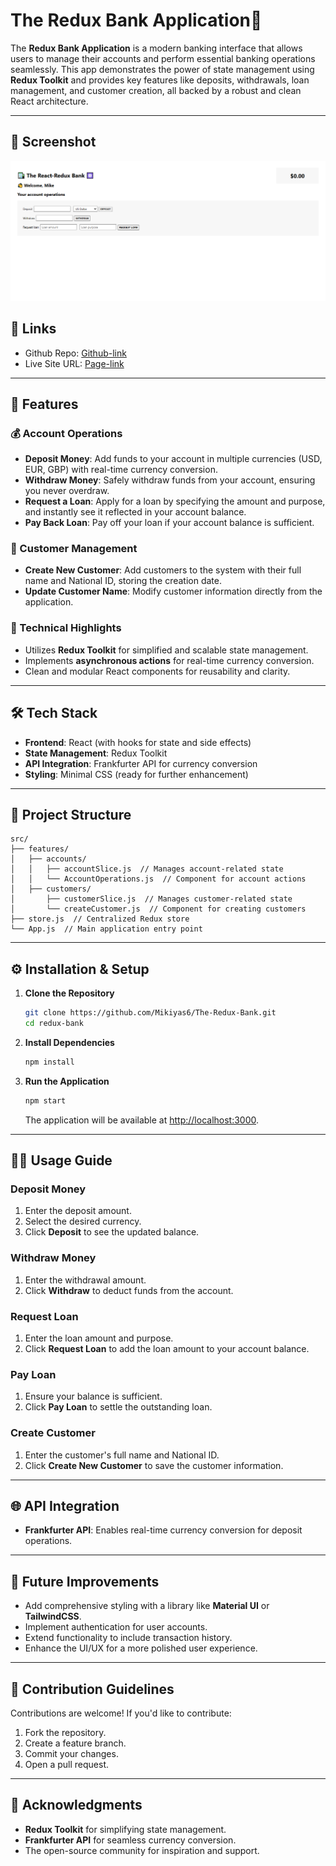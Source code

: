 # The Redux Bank Application🏦

The **Redux Bank Application** is a modern banking interface that allows users to manage their accounts and perform essential banking operations seamlessly. This app demonstrates the power of state management using **Redux Toolkit** and provides key features like deposits, withdrawals, loan management, and customer creation, all backed by a robust and clean React architecture.

---

## 📸 Screenshot

![Main-Page](./public/The-React-Redux-Bank.png)

## 🔗 Links

- Github Repo: [Github-link](https://github.com/Mikiyas6/The-Redux-Bank)
- Live Site URL: [Page-link](https://mikiyas6.github.io/The-Redux-Bank/)

---

## 🚀 Features

### 💰 Account Operations

- **Deposit Money**: Add funds to your account in multiple currencies (USD, EUR, GBP) with real-time currency conversion.
- **Withdraw Money**: Safely withdraw funds from your account, ensuring you never overdraw.
- **Request a Loan**: Apply for a loan by specifying the amount and purpose, and instantly see it reflected in your account balance.
- **Pay Back Loan**: Pay off your loan if your account balance is sufficient.

### 👥 Customer Management

- **Create New Customer**: Add customers to the system with their full name and National ID, storing the creation date.
- **Update Customer Name**: Modify customer information directly from the application.

### 🔧 Technical Highlights

- Utilizes **Redux Toolkit** for simplified and scalable state management.
- Implements **asynchronous actions** for real-time currency conversion.
- Clean and modular React components for reusability and clarity.

---

## 🛠️ Tech Stack

- **Frontend**: React (with hooks for state and side effects)
- **State Management**: Redux Toolkit
- **API Integration**: Frankfurter API for currency conversion
- **Styling**: Minimal CSS (ready for further enhancement)

---

## 📂 Project Structure

```plaintext
src/
├── features/
│   ├── accounts/
│   │   ├── accountSlice.js  // Manages account-related state
│   │   └── AccountOperations.js  // Component for account actions
│   ├── customers/
│       ├── customerSlice.js  // Manages customer-related state
│       └── createCustomer.js  // Component for creating customers
├── store.js  // Centralized Redux store
└── App.js  // Main application entry point
```

---

## ⚙️ Installation & Setup

1. **Clone the Repository**

   ```bash
   git clone https://github.com/Mikiyas6/The-Redux-Bank.git
   cd redux-bank
   ```

2. **Install Dependencies**

   ```bash
   npm install
   ```

3. **Run the Application**
   ```bash
   npm start
   ```
   The application will be available at [http://localhost:3000](http://localhost:3000).

---

## 🧑‍💻 Usage Guide

### Deposit Money

1. Enter the deposit amount.
2. Select the desired currency.
3. Click **Deposit** to see the updated balance.

### Withdraw Money

1. Enter the withdrawal amount.
2. Click **Withdraw** to deduct funds from the account.

### Request Loan

1. Enter the loan amount and purpose.
2. Click **Request Loan** to add the loan amount to your account balance.

### Pay Loan

1. Ensure your balance is sufficient.
2. Click **Pay Loan** to settle the outstanding loan.

### Create Customer

1. Enter the customer's full name and National ID.
2. Click **Create New Customer** to save the customer information.

---

## 🌐 API Integration

- **Frankfurter API**: Enables real-time currency conversion for deposit operations.

---

## 🎨 Future Improvements

- Add comprehensive styling with a library like **Material UI** or **TailwindCSS**.
- Implement authentication for user accounts.
- Extend functionality to include transaction history.
- Enhance the UI/UX for a more polished user experience.

---

## 🤝 Contribution Guidelines

Contributions are welcome! If you'd like to contribute:

1. Fork the repository.
2. Create a feature branch.
3. Commit your changes.
4. Open a pull request.

---

## 🙌 Acknowledgments

- **Redux Toolkit** for simplifying state management.
- **Frankfurter API** for seamless currency conversion.
- The open-source community for inspiration and support.
